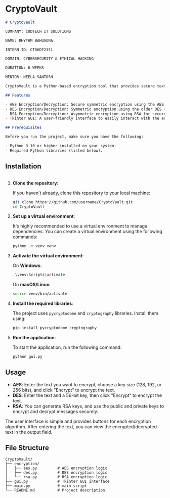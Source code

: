 # CryptoVault


```markdown
# CryptoVault

COMPANY: CODTECH IT SOLUTIONS

NAME: RHYTHM BAHUGUNA

INTERN ID: CT06DF2351

DOMAIN: CYBERSECURITY & ETHICAL HACKING

DURATION: 6 WEEKS

MENTOR: NEELA SANTOSH

CryptoVault is a Python-based encryption tool that provides secure text encryption and decryption using three popular encryption algorithms: AES, DES, and RSA. The application features a simple Tkinter GUI for users to interact with the encryption functions easily.

## Features

- AES Encryption/Decryption: Secure symmetric encryption using the AES (Advanced Encryption Standard) algorithm.
- DES Encryption/Decryption: Symmetric encryption using the older DES (Data Encryption Standard) algorithm.
- RSA Encryption/Decryption: Asymmetric encryption using RSA for secure key management.
- Tkinter GUI: A user-friendly interface to easily interact with the encryption algorithms.

## Prerequisites

Before you run the project, make sure you have the following:

- Python 3.10 or higher installed on your system.
- Required Python libraries (listed below).

```
## Installation
```

```
1. **Clone the repository**:
   
   If you haven't already, clone this repository to your local machine:
   
   ```bash
   git clone https://github.com/username/CryptoVault.git
   cd CryptoVault
   ```

2. **Set up a virtual environment**:
   
   It's highly recommended to use a virtual environment to manage dependencies. You can create a virtual environment using the following commands:

   ```bash
   python -m venv venv
   ```

3. **Activate the virtual environment**:

   On **Windows**:
   ```bash
   .\venv\Scripts\activate
   ```

   On **macOS/Linux**:
   ```bash
   source venv/bin/activate
   ```

4. **Install the required libraries**:
   
   The project uses `pycryptodome` and `cryptography` libraries. Install them using:

   ```bash
   pip install pycryptodome cryptography
   ```

5. **Run the application**:

   To start the application, run the following command:

   ```bash
   python gui.py
   ```

## Usage

- **AES**: Enter the text you want to encrypt, choose a key size (128, 192, or 256 bits), and click "Encrypt" to encrypt the text.
- **DES**: Enter the text and a 56-bit key, then click "Encrypt" to encrypt the text.
- **RSA**: You can generate RSA keys, and use the public and private keys to encrypt and decrypt messages securely.

The user interface is simple and provides buttons for each encryption algorithm. After entering the text, you can view the encrypted/decrypted text in the output field.

## File Structure

```
CryptoVault/
├── encryption/
│   ├── aes.py         # AES encryption logic
│   ├── des.py         # DES encryption logic
│   └── rsa.py         # RSA encryption logic
├── gui.py             # Tkinter GUI interface
├── main.py            # main script
└── README.md          # Project description
```

